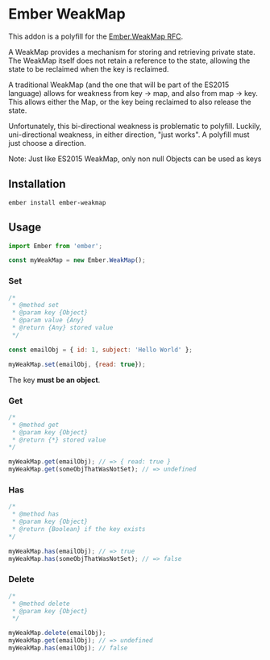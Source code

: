 # Ember WeakMap

This addon is a polyfill for the [Ember.WeakMap RFC](https://github.com/emberjs/rfcs/blob/master/text/0091-weakmap.md).

A WeakMap provides a mechanism for storing and retrieving private state. The WeakMap
itself does not retain a reference to the state, allowing the state to be reclaimed
when the key is reclaimed.

A traditional WeakMap (and the one that will be part of the ES2015 language) allows for
weakness from key -> map, and also from map -> key. This allows either the Map,
or the key being reclaimed to also release the state.

Unfortunately, this bi-directional weakness is problematic to polyfill.
Luckily, uni-directional weakness, in either direction, "just works". A polyfill
must just choose a direction.

Note: Just like ES2015 WeakMap, only non null Objects can be used as keys

## Installation

```shell
ember install ember-weakmap
```

## Usage

```js
import Ember from 'ember';

const myWeakMap = new Ember.WeakMap();
```

### Set

```js
/*
 * @method set
 * @param key {Object}
 * @param value {Any}
 * @return {Any} stored value
 */
```

```js
const emailObj = { id: 1, subject: 'Hello World' };

myWeakMap.set(emailObj, {read: true});
```

The key **must be an object**.

### Get

```js
/*
 * @method get
 * @param key {Object}
 * @return {*} stored value
*/
```

```js
myWeakMap.get(emailObj); // => { read: true }
myWeakMap.get(someObjThatWasNotSet); // => undefined
```

### Has

```js
/*
 * @method has
 * @param key {Object}
 * @return {Boolean} if the key exists
*/
```

```js
myWeakMap.has(emailObj); // => true
myWeakMap.has(someObjThatWasNotSet); // => false
```

### Delete

```js
/*
 * @method delete
 * @param key {Object}
 */
 ```

```js
myWeakMap.delete(emailObj);
myWeakMap.get(emailObj); // => undefined
myWeakMap.has(emailObj); // false
```
